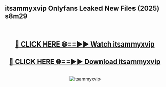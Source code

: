 <h2>itsammyxvip Onlyfans Leaked New Files (2025) s8m29</h2>
<br>
<div align="center">
<h2><a href="https://mediafiles.top/itsammyxvip&ref=git" rel="nofollow">🔴 CLICK HERE 🌐==►► Watch itsammyxvip</a></h2>
<h2><a href="https://mediafiles.top/itsammyxvip&ref=git" rel="nofollow">🔴 CLICK HERE 🌐==►► Download itsammyxvip</a></h2>
<br>
<a href="https://mediafiles.top/itsammyxvip&ref=git" rel="nofollow" data-target="animated-image.originalLink"><img src="https://i.ibb.co.com/xMMVF88/686577567.gif" alt="itsammyxvip" style="max-width: 100%; display: inline-block;" data-target="animated-image.originalImage"></a>
</div>
<br>
<br>
